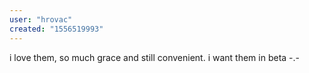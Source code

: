 ```yaml
---
user: "hrovac"
created: "1556519993"
---
```


i love them, so much grace and still convenient. i want them in beta -.-

